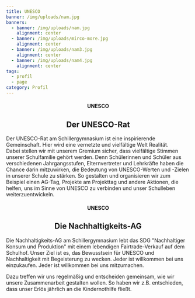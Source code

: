 ```yaml
---
title: UNESCO
banner: /img/uploads/nam.jpg
banners:
  - banner: /img/uploads/nam.jpg
    alignment: center
  - banner: /img/uploads/mirco-more.jpg
    alignment: center
  - banner: /img/uploads/nam3.jpg
    alignment: center
  - banner: /img/uploads/nam4.jpg
    alignment: center
tags:
  - profil
  - page
category: Profil
---
```

<center><div class="title"><h4>UNESCO</h4><h2>Der UNESCO-Rat</h2></div></center>



Der UNESCO-Rat am Schillergymnasium ist eine inspirierende Gemeinschaft. Hier wird eine vernetzte und vielfältige Welt Realität.  \
Dabei stellen wir mit unserem Gremium sicher, dass vielfältige Stimmen unserer Schulfamilie gehört werden. Denn Schülerinnen und Schüler aus verschiedenen Jahrgangsstufen, Elternvertreter und Lehrkräfte haben die Chance darin mitzuwirken, die Bedeutung von UNESCO-Werten und -Zielen in unserer Schule zu stärken. So gestalten und organisieren wir zum Beispiel einen AG-Tag, Projekte am Projekttag und andere Aktionen, die helfen, uns im Sinne von UNESCO zu verbinden und unser Schulleben weiterzuentwickeln. 



<center><div class="title"><h4>UNESCO</h4><h2>Die Nachhaltigkeits-AG</h2></div></center>

Die Nachhaltigkeits-AG am Schillergymnasium lebt das SDG "Nachhaltiger Konsum und Produktion" mit einem lebendigen Fairtrade-Verkauf auf dem Schulhof. Unser Ziel ist es, das Bewusstsein für UNESCO und Nachhaltigkeit mit Begeisterung zu wecken. Jeder ist willkommen bei uns einzukaufen. Jeder ist willkommen bei uns mitzumachen. 

Dazu treffen wir uns regelmäßig und entscheiden gemeinsam, wie wir unsere Zusammenarbeit gestalten wollen. So haben wir z.B. entschieden, dass unser Erlös jährlich an die Kindernothilfe fließt.